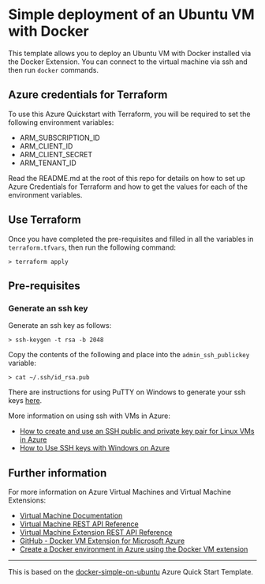 # Simple deployment of an Ubuntu VM with Docker

This template allows you to deploy an Ubuntu VM with Docker installed via the Docker Extension. You can connect to the virtual machine via ssh and then run `docker` commands.

## Azure credentials for Terraform

To use this Azure Quickstart with Terraform, you will be required to set the following environment variables:
- ARM_SUBSCRIPTION_ID
- ARM_CLIENT_ID
- ARM_CLIENT_SECRET
- ARM_TENANT_ID

Read the README.md at the root of this repo for details on how to set up Azure Credentials for Terraform and how to get the values for each of the environment variables.

## Use Terraform

Once you have completed the pre-requisites and filled in all the variables in `terraform.tfvars`, then run the following command:

```
> terraform apply
```

## Pre-requisites

### Generate an ssh key

Generate an ssh key as follows:

```
> ssh-keygen -t rsa -b 2048 
```

Copy the contents of the following and place into the `admin_ssh_publickey` variable:

```
> cat ~/.ssh/id_rsa.pub
```

There are instructions for using PuTTY on Windows to generate your ssh keys [here](https://docs.microsoft.com/en-us/azure/virtual-machines/linux/ssh-from-windows).

More information on using ssh with VMs in Azure:

- [How to create and use an SSH public and private key pair for Linux VMs in Azure](https://docs.microsoft.com/en-us/azure/virtual-machines/linux/mac-create-ssh-keys)
- [How to Use SSH keys with Windows on Azure](https://docs.microsoft.com/en-us/azure/virtual-machines/linux/ssh-from-windows)

## Further information

For more information on Azure Virtual Machines and Virtual Machine Extensions:

- [Virtual Machine Documentation](https://docs.microsoft.com/en-us/azure/virtual-machines/)
- [Virtual Machine REST API Reference](https://docs.microsoft.com/en-us/rest/api/compute/virtualmachines)
- [Virtual Machine Extension REST API Reference](https://docs.microsoft.com/en-us/rest/api/compute/extensions)
- [GitHub - Docker VM Extension for Microsoft Azure](https://github.com/Azure/azure-docker-extension)
- [Create a Docker environment in Azure using the Docker VM extension](https://docs.microsoft.com/en-us/azure/virtual-machines/linux/dockerextension)

---

This is based on the [docker-simple-on-ubuntu](https://github.com/Azure/azure-quickstart-templates/tree/master/docker-simple-on-ubuntu) Azure Quick Start Template.
